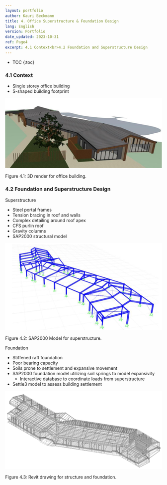 ```yaml
---
layout: portfolio
author: Kauri Beckmann
title: 4. Office Superstructure & Foundation Design
lang: English
version: Portfolio
date_updated: 2023-10-31
ref: Page4
excerpt: 4.1 Context<br>4.2 Foundation and Superstructure Design
---
```


- TOC
{:toc}

### 4.1 Context
* Single storey office building
* S-shaped building footprint

![Figure_4-1](\assets\images\portfolio\Figure_4-1.png)
<figcaption>Figure 4.1: 3D render for office building.</figcaption>

### 4.2 Foundation and Superstructure Design
Superstructure
* Steel portal frames
* Tension bracing in roof and walls
* Complex detailing around roof apex
* CFS purlin roof
* Gravity columns
* SAP2000 structural model

![Figure_4-2](\assets\images\portfolio\Figure_4-2.png)
<figcaption>Figure 4.2: SAP2000 Model for superstructure.</figcaption>

Foundation
* Stiffened raft foundation
* Poor bearing capacity
* Soils prone to settlement and expansive movement
* SAP2000 foundation model utilizing soil springs to model expansivity
  * Interactive database to coordinate loads from superstructure
* Settle3 model to assess building settlement

![Figure_4-3](\assets\images\portfolio\Figure_4-3.png)
<figcaption>Figure 4.3: Revit drawing for structure and foundation.</figcaption>